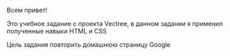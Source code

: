 Всем привет!

Это учебное задание с проекта Vectree, в данном задании я применил полученные навыки HTML и CSS 

Цель задания повторить домашнюю страницу  Google
